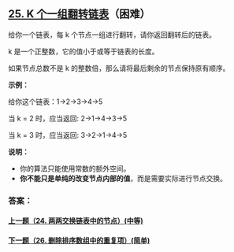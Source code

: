 ## [25. K 个一组翻转链表](https://leetcode-cn.com/problems/reverse-nodes-in-k-group/)（困难）

给你一个链表，每 k 个节点一组进行翻转，请你返回翻转后的链表。

k 是一个正整数，它的值小于或等于链表的长度。

如果节点总数不是 k 的整数倍，那么请将最后剩余的节点保持原有顺序。

**示例：**

给你这个链表：1->2->3->4->5

当 k = 2 时，应当返回: 2->1->4->3->5

当 k = 3 时，应当返回: 3->2->1->4->5

**说明：**

- 你的算法只能使用常数的额外空间。
- **你不能只是单纯的改变节点内部的值**，而是需要实际进行节点交换。



### 答案：



#### [上一题（24. 两两交换链表中的节点）(中等)](https://github.com/sdwwld/leetCode/blob/master/src/main/java/com/wld/java/leetcode/leetCode0024.md)

#### [下一题（26. 删除排序数组中的重复项）(简单)](https://github.com/sdwwld/leetCode/blob/master/src/main/java/com/wld/java/leetcode/leetCode0026.md)